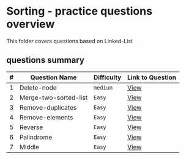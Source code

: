 # Sorting - practice questions overview
This folder covers questions based on Linked-List

## questions summary
| # | Question Name | Difficulty | Link to Question |
| - | - | - | - |
| 1 | Delete-node | `medium` | [View](Delete-node.md) | 
| 2 | Merge-two-sorted-list | `Easy` | [View](Merge-two-sorted-list.md) | 
| 3 | Remove-duplicates | `Easy` | [View](Remove-duplicates.md) | 
| 4 | Remove-elements | `Easy` | [View](Remove-elements.md) | 
| 5 | Reverse | `Easy` | [View](Reverse.md) | 
| 6 | Palindrome | `Easy` | [View](Palindrome.md) | 
| 7 | Middle | `Easy` | [View](Middle.md) | 



